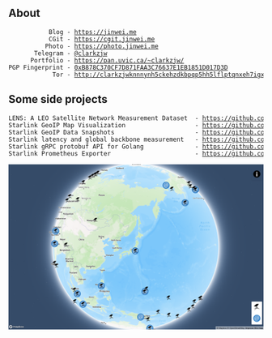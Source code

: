 ## About
<pre style='font-size: 9pt'>
           Blog - <a href="https://jinwei.me" target
="_blank">https://jinwei.me</a>
           CGit - <a href="https://cgit.jinwei.me" target="_blank">https://cgit.jinwei.me</a>
          Photo - <a href="https://photo.jinwei.me" target="_blank">https://photo.jinwei.me</a>
       Telegram - <a href="https://t.me/clarkzjw" target="_blank">@clarkzjw</a>
      Portfolio - <a href="https://pan.uvic.ca/~clarkzjw/" target="_blank">https://pan.uvic.ca/~clarkzjw/</a>
PGP Fingerprint - <a href="https://keys.openpgp.org/vks/v1/by-fingerprint/B878C370CF7D871FAA3C76637E1EB1851D017D3D" target="_blank">0xB878C370CF7D871FAA3C76637E1EB1851D017D3D</a>
            Tor - <a href="http://clarkzjwknnnynh5ckehzdkbpqp5hh5lflptqnxeh7igx6zjcmvpscqd.onion/" target="_blank">http://clarkzjwknnnynh5ckehzdkbpqp5hh5lflptqnxeh7igx6zjcmvpscqd.onion</a>
</pre>

## Some side projects
<pre style='font-size: 9pt'>
LENS: A LEO Satellite Network Measurement Dataset  - <a href="https://github.com/clarkzjw/LENS", target="_blank">https://github.com/clarkzjw/LENS</a>
Starlink GeoIP Map Visualization                   - <a href="https://github.com/clarkzjw/starlink-geoip", target="_blank">https://github.com/clarkzjw/starlink-geoip</a>
Starlink GeoIP Data Snapshots                      - <a href="https://github.com/clarkzjw/starlink-geoip-data", target="_blank">https://github.com/clarkzjw/starlink-geoip-data</a>
Starlink latency and global backbone measurement   - <a href="https://github.com/clarkzjw/starlink-lens", target="_blank">https://github.com/clarkzjw/starlink-lens</a>
Starlink gRPC protobuf API for Golang              - <a href="https://github.com/clarkzjw/starlink-grpc-golang", target="_blank">https://github.com/clarkzjw/starlink-grpc-golang</a>
Starlink Prometheus Exporter                       - <a href="https://github.com/clarkzjw/starlink_exporter", target="_blank">https://github.com/clarkzjw/starlink_exporter</a>
</pre>

![](https://github.com/clarkzjw/clarkzjw/blob/master/geoip.png?raw=true)
